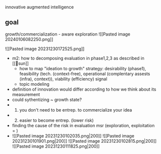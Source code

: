 innovative augmented intelligence
## goal
growth/commercialization - aware exploration
![[Pasted image 20240106082250.png]]

![[Pasted image 20231230172525.png]]

- m2: how to decomposing evaluation in phase1,2,3 as described in [[🔴sun]]
	- how to map "ideation to growth" strategy: desirability (phase1), feasibility (tech. (context-free), operational (complentary assests (infra), context)), viability (efficiency) signal
	- topic modeling
- definition of innovation would differ according to how we think about its measurement
- could sythentizing ~ growth state?
- 1. you don't need to be entrep. to commercialize your idea 
- 2. easier to become entrep. (lower risk) 
- finding the cause of the risk in evaluation msr (exploration, exploitation = )
- ![[Pasted image 20231230102035.png|200]]
![[Pasted image 20231230101901.png|200]]
![[Pasted image 20231230102815.png|200]]
![[Pasted image 20231230111825.png|200]]